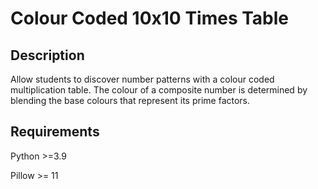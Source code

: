 # Colour Coded 10x10 Times Table

## Description

Allow students to discover number patterns with a colour coded multiplication table. The colour of a composite number is determined by blending the base colours that represent its prime factors.

## Requirements

Python >=3.9

Pillow >= 11

